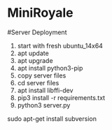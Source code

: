 # MiniRoyale


#Server Deployment
1. start with fresh ubuntu_14x64
2. apt update
3. apt upgrade
4. apt install python3-pip
5. copy server files
6. cd server files
7. apt install libffi-dev
8. pip3 install -r requirements.txt
9. python3 server.py

sudo apt-get install subversion 